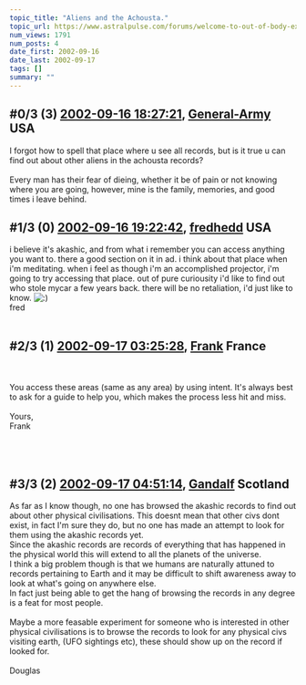```yaml
---
topic_title: "Aliens and the Achousta."
topic_url: https://www.astralpulse.com/forums/welcome-to-out-of-body-experiences!/aliens-and-the-achousta
num_views: 1791
num_posts: 4
date_first: 2002-09-16
date_last: 2002-09-17
tags: []
summary: ""
---
```


## \#0/3 (3) [2002-09-16 18:27:21](https://www.astralpulse.com/forums/index.php?msg=117679), [General-Army](https://www.astralpulse.com/forums/profile/?u=997) USA ##
<section>
I forgot how to spell that place where u see all records, but is it true u can find out about other aliens in the achousta records?
<br>
<br>
Every man has their fear of dieing, whether it be of pain or not knowing where you are going, however, mine is the family, memories, and good times i leave behind.
</section>

## \#1/3 (0) [2002-09-16 19:22:42](https://www.astralpulse.com/forums/index.php?msg=12680), [fredhedd](https://www.astralpulse.com/forums/profile/?u=692) USA ##
<section>
i believe it's akashic, and from what i remember you can access anything you want to. there a good section on it in ad. i think about that place when i'm meditating. when i feel as though i'm an accomplished projector, i'm going to try accessing that place. out of pure curiousity i'd like to find out who stole mycar a few years back. there will be no retaliation, i'd just like to know.
<img alt=":)" class="smiley" src="https://www.astralpulse.com/forums/Smileys/fugue/smiley.png" title="Smiley"/>
<br>
fred
<br>
<br>
</section>

## \#2/3 (1) [2002-09-17 03:25:28](https://www.astralpulse.com/forums/index.php?msg=12713), [Frank](https://www.astralpulse.com/forums/profile/?u=359) France ##
<section>
<br>
<br>
You access these areas (same as any area) by using intent. It's always best to ask for a guide to help you, which makes the process less hit and miss.
<br>
<br>
Yours,
<br>
Frank
<br>
<br>
<br>
<br>
</section>

## \#3/3 (2) [2002-09-17 04:51:14](https://www.astralpulse.com/forums/index.php?msg=12720), [Gandalf](https://www.astralpulse.com/forums/profile/?u=850) Scotland ##
<section>
As far as I know though, no one has browsed the akashic records to find out about other physical civilisations. This doesnt mean that other civs dont exist, in fact I'm sure they do, but no one has made an attempt to look for them using the akashic records yet.
<br>
Since the akashic records are records of everything that has happened in the physical world this will extend to all the planets of the universe.
<br>
I think a big problem though is that we humans are naturally attuned to records pertaining to Earth and it may be difficult to shift awareness away to look at what's going on anywhere else.
<br>
In fact just being able to get the hang of browsing the records in any degree is a feat for most people.
<br>
<br>
Maybe a more feasable experiment for someone who is interested in other physical civilisations is to browse the records to look for any physical civs visiting earth, (UFO sightings etc), these should show up on the record if looked for.
<br>
<br>
Douglas
<br>
<br>
</section>